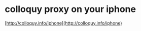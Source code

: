 <!--
id: 5007110
link: http://tumblr.atmos.org/post/5007110/colloquy-proxy-on-your-iphone
slug: colloquy-proxy-on-your-iphone
date: Thu Jul 05 2007 09:55:08 GMT-0700 (PDT)
publish: 2007-07-05
tags: 
title: colloquy proxy on your iphone
-->


colloquy proxy on your iphone
=============================

[http://colloquy.info/iphone](http://colloquy.info/iphone)

